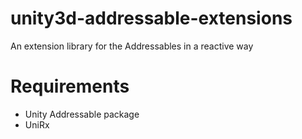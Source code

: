 # unity3d-addressable-extensions
An extension library for the Addressables in a reactive way

# Requirements
- Unity Addressable package
- UniRx
